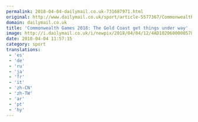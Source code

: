 ```yaml
---
permalink: 2018-04-04-dailymail.co.uk-731687971.html
original: http://www.dailymail.co.uk/sport/article-5577367/Commonwealth-Games-2018-opening-ceremony-Gold-Coast-stunning-display-Carrara-Stadium.html?ITO=1490&ns_mchannel=rss&ns_campaign=1490
domain: dailymail.co.uk
title: 'Commonwealth Games 2018: The Gold Coast get things under way'
image: http://i.dailymail.co.uk/i/newpix/2018/04/04/12/4AD1020600000578-0-image-a-5_1522839741908.jpg
date: 2018-04-04 11:57:15
category: sport
translations: 
 - 'es'
 - 'de'
 - 'ru'
 - 'ja'
 - 'fr'
 - 'it'
 - 'zh-CN'
 - 'zh-TW'
 - 'ar'
 - 'pt'
 - 'hy'
---
```


